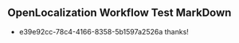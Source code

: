 ## OpenLocalization Workflow Test MarkDown
* e39e92cc-78c4-4166-8358-5b1597a2526a thanks!

<!--HONumber=Jul16_HO2-->


